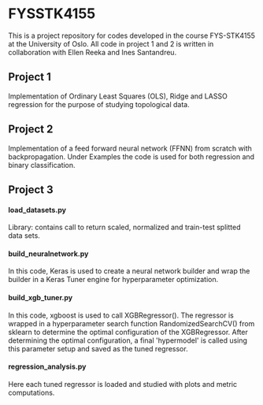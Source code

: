 # FYSSTK4155

This is a project repository for codes developed in the course FYS-STK4155 at the University of Oslo. All code in project 1 and 2 is written in collaboration with
Ellen Reeka and Ines Santandreu. 

## Project 1
Implementation of Ordinary Least Squares (OLS), Ridge and LASSO regression for the purpose of studying topological data. 
## Project 2
Implementation of a feed forward neural network (FFNN) from scratch with backpropagation. Under Examples the code is used for both regression and binary classification. 
## Project 3
#### load_datasets.py
Library: contains call to return scaled, normalized and train-test splitted data sets.
#### build_neuralnetwork.py
In this code, Keras is used to create a neural network builder and wrap the builder in a Keras Tuner engine for hyperparameter optimization. 

#### build_xgb_tuner.py
In this code, xgboost is used to call XGBRegressor(). The regressor is wrapped in a hyperparameter search function RandomizedSearchCV() from sklearn to determine the optimal
configuration of the XGBRegressor. After determining the optimal configuration, a final 'hypermodel' is called using this parameter setup and saved as the tuned regressor.

#### regression_analysis.py
Here each tuned regressor is loaded and studied with plots and metric computations.


  
